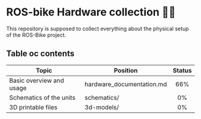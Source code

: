 # ROS-bike Hardware collection 🤖🚴

This repository is supposed to collect everything about the physical setup of the ROS-Bike project.

## Table oc contents

| Topic                    | Position                  | Status |
|--------------------------|---------------------------|:------:|
| Basic overview and usage | hardware_documentation.md |   66%  |
| Schematics of the units  | schematics/               |   0%   |
| 3D printable files       | 3d-models/                |   0%   |
